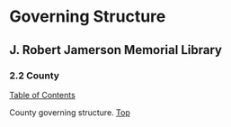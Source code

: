 [0]: README.md
[2.2]: county.md

# Governing Structure
## J. Robert Jamerson Memorial Library
### 2.2 County
[Table of Contents][0]

County governing structure.
[Top][2.2]